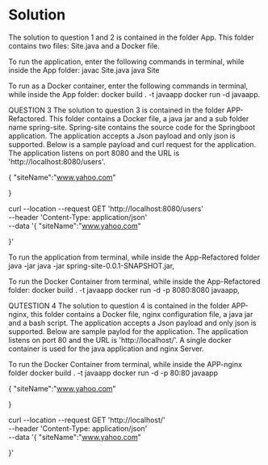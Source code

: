 # Solution

The solution to question 1 and 2 is contained in the folder App. This folder contains two files: Site.java and a Docker file.

To run the application, enter the following commands in terminal, while inside the App folder:
javac Site.java 
java Site

To run as a Docker container, enter the following commands in terminal, while inside the App folder:
docker build . -t javaapp 
docker run -d javaapp. 

QUESTION 3
The solution to question 3 is contained in the folder APP-Refactored. This folder contains a Docker file, a java jar and a sub folder name spring-site. Spring-site contains the source code for the Springboot application. The application accepts a Json payload and only json is supported. Below is a sample payload and curl request for the application. The application listens on port 8080 and the URL is 'http://localhost:8080/users'.

{
  "siteName":"www.yahoo.com"

}

curl --location --request GET 'http://localhost:8080/users' \
--header 'Content-Type: application/json' \
--data '{
  "siteName":"www.yahoo.com"

}'

To run the application from terminal, while inside the App-Refactored folder
java -jar java -jar spring-site-0.0.1-SNAPSHOT.jar, 

To run the Docker Container from terminal, while inside the App-Refactored folder:
docker build . -t javaapp
docker run -d -p 8080:8080 javaapp, 


QUTESTION 4 
The solution to question 4 is contained in the folder APP-nginx, this folder contains a Docker file, nginx configuration file, a java jar and a bash script.  The application accepts a Json payload and only json is supported. Below are sample paylod for the application. The application listens on port 80 and the URL is 'http://localhost/'. A single docker container is used for the java application and nginx Server. 

To run the Docker Container from terminal, while inside the APP-nginx folder
docker build . -t javaapp
docker run -d -p 80:80 javaapp

{
  "siteName":"www.yahoo.com"

}

curl --location --request GET 'http://localhost/' \
--header 'Content-Type: application/json' \
--data '{
  "siteName":"www.yahoo.com"

}'
